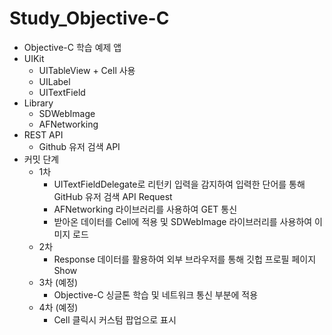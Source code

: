 # Study_Objective-C
- Objective-C 학습 예제 앱
- UIKit
  * UITableView + Cell 사용
  * UILabel
  * UITextField
- Library
  * SDWebImage
  * AFNetworking
- REST API
  * Github 유저 검색 API
- 커밋 단계
  * 1차
    * UITextFieldDelegate로 리턴키 입력을 감지하여 입력한 단어를 통해 GitHub 유저 검색 API Request
    * AFNetworking 라이브러리를 사용하여 GET 통신
    * 받아온 데이터를 Cell에 적용 및 SDWebImage 라이브러리를 사용하여 이미지 로드
  * 2차
    * Response 데이터를 활용하여 외부 브라우저를 통해 깃헙 프로필 페이지 Show
  * 3차 (예정)
    * Objective-C 싱글톤 학습 및 네트워크 통신 부분에 적용
  * 4차 (예정)
    * Cell 클릭시 커스텀 팝업으로 표시 
 
